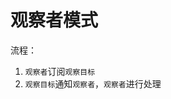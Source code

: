 <!-- # 前言

Vue实现的两大核心是`数据驱动和组件系统`，其中数据驱动是靠`响应式对象`来实现的，即：
-   检测数据的变化
-   局部更新DOM树

我们这节只来讨论第一点`如何检测数据的变化`，即`如何实现观察者模式？`

https://juejin.cn/post/6844903822247264269
https://zhuanlan.zhihu.com/p/45081605 -->

# 观察者模式

流程：
1. `观察者`订阅`观察目标`
2. `观察目标`通知`观察者`，`观察者`进行处理

